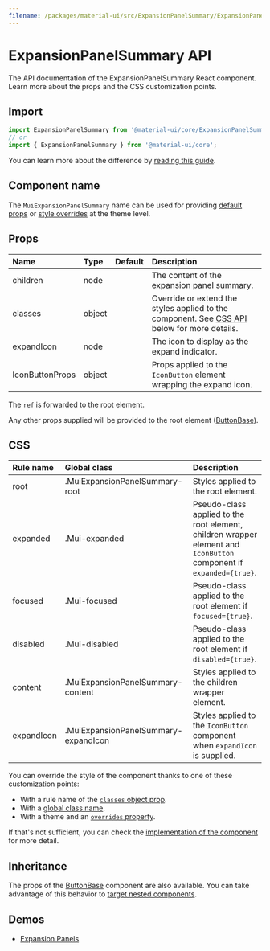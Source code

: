 ```yaml
---
filename: /packages/material-ui/src/ExpansionPanelSummary/ExpansionPanelSummary.js
---
```


<!--- This documentation is automatically generated, do not try to edit it. -->

# ExpansionPanelSummary API

<p class="description">The API documentation of the ExpansionPanelSummary React component. Learn more about the props and the CSS customization points.</p>

## Import

```js
import ExpansionPanelSummary from '@material-ui/core/ExpansionPanelSummary';
// or
import { ExpansionPanelSummary } from '@material-ui/core';
```

You can learn more about the difference by [reading this guide](/guides/minimizing-bundle-size/).



## Component name

The `MuiExpansionPanelSummary` name can be used for providing [default props](/customization/globals/#default-props) or [style overrides](/customization/globals/#css) at the theme level.


## Props

| Name | Type | Default | Description |
|:-----|:-----|:--------|:------------|
| <span class="prop-name">children</span> | <span class="prop-type">node</span> |  | The content of the expansion panel summary. |
| <span class="prop-name">classes</span> | <span class="prop-type">object</span> |  | Override or extend the styles applied to the component. See [CSS API](#css) below for more details. |
| <span class="prop-name">expandIcon</span> | <span class="prop-type">node</span> |  | The icon to display as the expand indicator. |
| <span class="prop-name">IconButtonProps</span> | <span class="prop-type">object</span> |  | Props applied to the `IconButton` element wrapping the expand icon. |

The `ref` is forwarded to the root element.

Any other props supplied will be provided to the root element ([ButtonBase](/api/button-base/)).

## CSS

| Rule name | Global class | Description |
|:-----|:-------------|:------------|
| <span class="prop-name">root</span> | <span class="prop-name">.MuiExpansionPanelSummary-root</span> | Styles applied to the root element.
| <span class="prop-name">expanded</span> | <span class="prop-name">.Mui-expanded</span> | Pseudo-class applied to the root element, children wrapper element and `IconButton` component if `expanded={true}`.
| <span class="prop-name">focused</span> | <span class="prop-name">.Mui-focused</span> | Pseudo-class applied to the root element if `focused={true}`.
| <span class="prop-name">disabled</span> | <span class="prop-name">.Mui-disabled</span> | Pseudo-class applied to the root element if `disabled={true}`.
| <span class="prop-name">content</span> | <span class="prop-name">.MuiExpansionPanelSummary-content</span> | Styles applied to the children wrapper element.
| <span class="prop-name">expandIcon</span> | <span class="prop-name">.MuiExpansionPanelSummary-expandIcon</span> | Styles applied to the `IconButton` component when `expandIcon` is supplied.

You can override the style of the component thanks to one of these customization points:

- With a rule name of the [`classes` object prop](/customization/components/#overriding-styles-with-classes).
- With a [global class name](/customization/components/#overriding-styles-with-global-class-names).
- With a theme and an [`overrides` property](/customization/globals/#css).

If that's not sufficient, you can check the [implementation of the component](https://github.com/mui-org/material-ui/blob/master/packages/material-ui/src/ExpansionPanelSummary/ExpansionPanelSummary.js) for more detail.

## Inheritance

The props of the [ButtonBase](/api/button-base/) component are also available.
You can take advantage of this behavior to [target nested components](/guides/api/#spread).

## Demos

- [Expansion Panels](/components/expansion-panels/)

